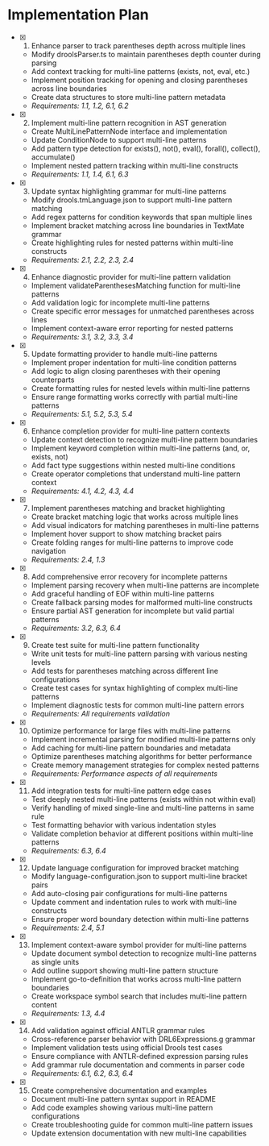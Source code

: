 # Implementation Plan

- [x] 1. Enhance parser to track parentheses depth across multiple lines
  - Modify droolsParser.ts to maintain parentheses depth counter during parsing
  - Add context tracking for multi-line patterns (exists, not, eval, etc.)
  - Implement position tracking for opening and closing parentheses across line boundaries
  - Create data structures to store multi-line pattern metadata
  - _Requirements: 1.1, 1.2, 6.1, 6.2_

- [x] 2. Implement multi-line pattern recognition in AST generation
  - Create MultiLinePatternNode interface and implementation
  - Update ConditionNode to support multi-line patterns
  - Add pattern type detection for exists(), not(), eval(), forall(), collect(), accumulate()
  - Implement nested pattern tracking within multi-line constructs
  - _Requirements: 1.1, 1.4, 6.1, 6.3_

- [x] 3. Update syntax highlighting grammar for multi-line patterns
  - Modify drools.tmLanguage.json to support multi-line pattern matching
  - Add regex patterns for condition keywords that span multiple lines
  - Implement bracket matching across line boundaries in TextMate grammar
  - Create highlighting rules for nested patterns within multi-line constructs
  - _Requirements: 2.1, 2.2, 2.3, 2.4_

- [x] 4. Enhance diagnostic provider for multi-line pattern validation
  - Implement validateParenthesesMatching function for multi-line patterns
  - Add validation logic for incomplete multi-line patterns
  - Create specific error messages for unmatched parentheses across lines
  - Implement context-aware error reporting for nested patterns
  - _Requirements: 3.1, 3.2, 3.3, 3.4_

- [x] 5. Update formatting provider to handle multi-line patterns
  - Implement proper indentation for multi-line condition patterns
  - Add logic to align closing parentheses with their opening counterparts
  - Create formatting rules for nested levels within multi-line patterns
  - Ensure range formatting works correctly with partial multi-line patterns
  - _Requirements: 5.1, 5.2, 5.3, 5.4_

- [x] 6. Enhance completion provider for multi-line pattern contexts
  - Update context detection to recognize multi-line pattern boundaries
  - Implement keyword completion within multi-line patterns (and, or, exists, not)
  - Add fact type suggestions within nested multi-line conditions
  - Create operator completions that understand multi-line pattern context
  - _Requirements: 4.1, 4.2, 4.3, 4.4_

- [x] 7. Implement parentheses matching and bracket highlighting
  - Create bracket matching logic that works across multiple lines
  - Add visual indicators for matching parentheses in multi-line patterns
  - Implement hover support to show matching bracket pairs
  - Create folding ranges for multi-line patterns to improve code navigation
  - _Requirements: 2.4, 1.3_

- [x] 8. Add comprehensive error recovery for incomplete patterns
  - Implement parsing recovery when multi-line patterns are incomplete
  - Add graceful handling of EOF within multi-line patterns
  - Create fallback parsing modes for malformed multi-line constructs
  - Ensure partial AST generation for incomplete but valid partial patterns
  - _Requirements: 3.2, 6.3, 6.4_

- [x] 9. Create test suite for multi-line pattern functionality
  - Write unit tests for multi-line pattern parsing with various nesting levels
  - Add tests for parentheses matching across different line configurations
  - Create test cases for syntax highlighting of complex multi-line patterns
  - Implement diagnostic tests for common multi-line pattern errors
  - _Requirements: All requirements validation_

- [x] 10. Optimize performance for large files with multi-line patterns
  - Implement incremental parsing for modified multi-line patterns only
  - Add caching for multi-line pattern boundaries and metadata
  - Optimize parentheses matching algorithms for better performance
  - Create memory management strategies for complex nested patterns
  - _Requirements: Performance aspects of all requirements_

- [x] 11. Add integration tests for multi-line pattern edge cases
  - Test deeply nested multi-line patterns (exists within not within eval)
  - Verify handling of mixed single-line and multi-line patterns in same rule
  - Test formatting behavior with various indentation styles
  - Validate completion behavior at different positions within multi-line patterns
  - _Requirements: 6.3, 6.4_

- [x] 12. Update language configuration for improved bracket matching
  - Modify language-configuration.json to support multi-line bracket pairs
  - Add auto-closing pair configurations for multi-line patterns
  - Update comment and indentation rules to work with multi-line constructs
  - Ensure proper word boundary detection within multi-line patterns
  - _Requirements: 2.4, 5.1_

- [x] 13. Implement context-aware symbol provider for multi-line patterns
  - Update document symbol detection to recognize multi-line patterns as single units
  - Add outline support showing multi-line pattern structure
  - Implement go-to-definition that works across multi-line pattern boundaries
  - Create workspace symbol search that includes multi-line pattern content
  - _Requirements: 1.3, 4.4_

- [x] 14. Add validation against official ANTLR grammar rules
  - Cross-reference parser behavior with DRL6Expressions.g grammar
  - Implement validation tests using official Drools test cases
  - Ensure compliance with ANTLR-defined expression parsing rules
  - Add grammar rule documentation and comments in parser code
  - _Requirements: 6.1, 6.2, 6.3, 6.4_

- [x] 15. Create comprehensive documentation and examples
  - Document multi-line pattern syntax support in README
  - Add code examples showing various multi-line pattern configurations
  - Create troubleshooting guide for common multi-line pattern issues
  - Update extension documentation with new multi-line capabilities
